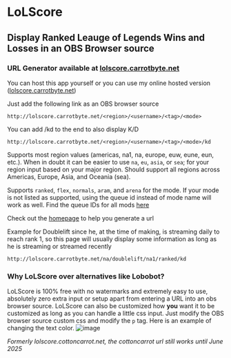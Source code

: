 # LoLScore
## Display Ranked Leauge of Legends Wins and Losses in an OBS Browser source

### URL Generator available at [lolscore.carrotbyte.net](http://lolscore.carrotbyte.net/)

You can host this app yourself or you can use my online hosted version ([lolscore.carrotbyte.net](http://lolscore.carrotbyte.net/))

Just add the following link as an OBS browser source

`http://lolscore.carrotbyte.net/<region>/<username>/<tag>/<mode>`

You can add /kd to the end to also display K/D

`http://lolscore.carrotbyte.net/<region>/<username>/<tag>/<mode>/kd`

Supports most region values (americas, na1, na, europe, euw, eune, eun, etc.). When in doubt it can be easier to use `na`, `eu`, `asia`, or `sea`; for your region input based on your major region. 
Should support all regions across Americas, Europe, Asia, and Oceania (sea).

Supports `ranked`, `flex`, `normals`, `aram`, and `arena` for the mode. If your mode is not listed as supported, using the queue id instead of mode name will work as well. Find the queue IDs for all mods [here](https://static.developer.riotgames.com/docs/lol/queues.json)

Check out the [homepage](http://lolscore.carrotbyte.net/) to help you generate a url

Example for Doublelift since he, at the time of making, is streaming daily to reach rank 1, so this page will usually display some information as long as he is streaming or streamed recently

`http://lolscore.carrotbyte.net/na/doublelift/na1/ranked/kd`

### Why LoLScore over alternatives like Lobobot?
LoLScore is 100% free with no watermarks and extremely easy to use, absolutely zero extra input or setup apart from entering a URL into an obs browser source. 
LoLScore can also be customized how **you** want it to be customized as long as you can handle a little css input. Just modify the OBS browser source custom css and modify the `p` tag. Here is an example of changing the text color.
![image](https://github.com/bunnycou/LoLScore/assets/35743816/163a1b92-b1ca-4d1d-8833-ad85a6d87a18)

*Formerly lolscore.cottoncarrot.net, the cottoncarrot url still works until June 2025*
